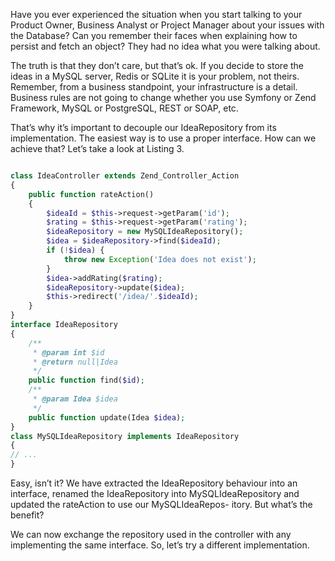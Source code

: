Have you ever experienced the situation when you start talking to your Product Owner, Business Analyst or Project Manager about your issues with the Database? Can you remember their faces when explaining how to persist and fetch an object? They had no idea what you were talking about.

The truth is that they don’t care, but that’s ok. If you decide to store the ideas in a MySQL server, Redis or SQLite it is your problem, not theirs. Remember, from a business standpoint, your infrastructure is a detail. Business rules are not going to change whether you use Symfony or Zend Framework, MySQL or PostgreSQL, REST or SOAP, etc.

That’s why it’s important to decouple our IdeaRepository from its implementation. The easiest way is to use a proper interface. How can we achieve that? Let’s take a look at Listing 3.





```php

class IdeaController extends Zend_Controller_Action
{
    public function rateAction()
    {
        $ideaId = $this->request->getParam('id');
        $rating = $this->request->getParam('rating');
        $ideaRepository = new MySQLIdeaRepository();
        $idea = $ideaRepository->find($ideaId);
        if (!$idea) {
            throw new Exception('Idea does not exist');
        }
        $idea->addRating($rating);
        $ideaRepository->update($idea);
        $this->redirect('/idea/'.$ideaId);
    }
}
interface IdeaRepository
{
    /**
     * @param int $id
     * @return null|Idea
     */
    public function find($id);
    /**
     * @param Idea $idea
     */
    public function update(Idea $idea);
}
class MySQLIdeaRepository implements IdeaRepository
{
// ...
}
```



Easy, isn’t it? We have extracted the IdeaRepository behaviour into an interface, renamed the IdeaRepository into MySQLIdeaRepository and updated the rateAction to use our MySQLIdeaRepos- itory. But what’s the benefit?

We can now exchange the repository used in the controller with any implementing the same interface. So, let’s try a different implementation.



